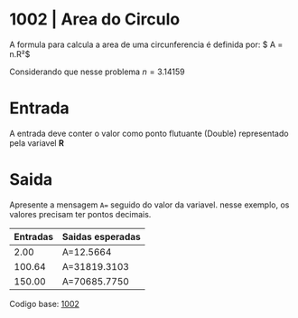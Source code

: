 # 1002 | Area do Circulo
A formula para calcula a area de uma circunferencia é definida por: 
$ A = n.R²$

Considerando que nesse problema $n = 3.14159$

# Entrada
A entrada deve conter o valor como ponto flutuante (Double) representado pela variavel <strong>R</strong>

# Saida
Apresente a mensagem `A=` seguido do valor da variavel. nesse exemplo, os valores precisam ter pontos decimais.

| Entradas | Saidas esperadas | 
| -------- | ---------------- |   
| 2.00 | A=12.5664 | 
| 100.64 | A=31819.3103 | 
| 150.00 | A=70685.7750 |

Codigo base: [1002](/1002_AreaOfCircle/AreaOfCircle.java)